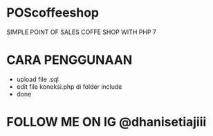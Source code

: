 # POScoffeeshop
SIMPLE POINT OF SALES COFFE SHOP WITH PHP 7

# CARA PENGGUNAAN
- upload file .sql
- edit file koneksi.php di folder include
- done


# FOLLOW ME ON IG @dhanisetiajiii
